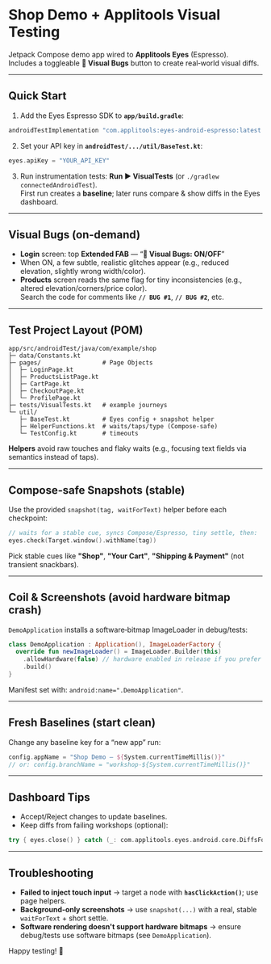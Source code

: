 # Shop Demo + Applitools Visual Testing

Jetpack Compose demo app wired to **Applitools Eyes** (Espresso).  
Includes a toggleable **🐞 Visual Bugs** button to create real‑world visual diffs.

---

## Quick Start

1) Add the Eyes Espresso SDK to **`app/build.gradle`**:
```gradle
androidTestImplementation "com.applitools:eyes-android-espresso:latest.release"
```

2) Set your API key in **`androidTest/.../util/BaseTest.kt`**:
```kotlin
eyes.apiKey = "YOUR_API_KEY"
```

3) Run instrumentation tests: **Run ▶ VisualTests** (or `./gradlew connectedAndroidTest`).  
   First run creates a **baseline**; later runs compare & show diffs in the Eyes dashboard.

---

## Visual Bugs (on-demand)

- **Login** screen: top **Extended FAB** — “**🐞 Visual Bugs: ON/OFF**”
- When ON, a few subtle, realistic glitches appear (e.g., reduced elevation, slightly wrong width/color).
- **Products** screen reads the same flag for tiny inconsistencies (e.g., altered elevation/corners/price color).  
  Search the code for comments like **`// BUG #1`**, **`// BUG #2`**, etc.

---

## Test Project Layout (POM)

```
app/src/androidTest/java/com/example/shop
├─ data/Constants.kt
├─ pages/                 # Page Objects
│  ├─ LoginPage.kt
│  ├─ ProductsListPage.kt
│  ├─ CartPage.kt
│  ├─ CheckoutPage.kt
│  └─ ProfilePage.kt
├─ tests/VisualTests.kt   # example journeys
└─ util/
   ├─ BaseTest.kt         # Eyes config + snapshot helper
   ├─ HelperFunctions.kt  # waits/taps/type (Compose-safe)
   └─ TestConfig.kt       # timeouts
```

**Helpers** avoid raw touches and flaky waits (e.g., focusing text fields via semantics instead of taps).

---

## Compose‑safe Snapshots (stable)

Use the provided `snapshot(tag, waitForText)` helper before each checkpoint:
```kotlin
// waits for a stable cue, syncs Compose/Espresso, tiny settle, then:
eyes.check(Target.window().withName(tag))
```
Pick stable cues like **"Shop"**, **"Your Cart"**, **"Shipping & Payment"** (not transient snackbars).

---

## Coil & Screenshots (avoid hardware bitmap crash)

`DemoApplication` installs a software‑bitmap ImageLoader in debug/tests:
```kotlin
class DemoApplication : Application(), ImageLoaderFactory {
  override fun newImageLoader() = ImageLoader.Builder(this)
    .allowHardware(false) // hardware enabled in release if you prefer
    .build()
}
```
Manifest set with: `android:name=".DemoApplication"`.

---

## Fresh Baselines (start clean)

Change any baseline key for a “new app” run:
```kotlin
config.appName = "Shop Demo – ${System.currentTimeMillis()}"
// or: config.branchName = "workshop-${System.currentTimeMillis()}"
```

---

## Dashboard Tips

- Accept/Reject changes to update baselines.
- Keep diffs from failing workshops (optional):
```kotlin
try { eyes.close() } catch (_: com.applitools.eyes.android.core.DiffsFoundException) {}
```

---

## Troubleshooting

- **Failed to inject touch input** → target a node with **`hasClickAction()`**; use page helpers.
- **Background‑only screenshots** → use `snapshot(...)` with a real, stable `waitForText` + short settle.
- **Software rendering doesn't support hardware bitmaps** → ensure debug/tests use software bitmaps (see `DemoApplication`).

Happy testing! 🎉
